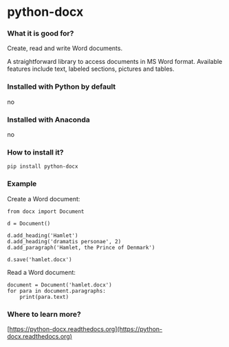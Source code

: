 
# python-docx

### What it is good for?

Create, read and write Word documents.

A straightforward library to access documents in MS Word format. Available features include text, labeled sections, pictures and tables.

### Installed with Python by default

no

### Installed with Anaconda

no

### How to install it?

    pip install python-docx

### Example

Create a Word document:

    from docx import Document

    d = Document()

    d.add_heading('Hamlet')
    d.add_heading('dramatis personae', 2)
    d.add_paragraph('Hamlet, the Prince of Denmark')

    d.save('hamlet.docx')

Read a Word document:

    document = Document('hamlet.docx')
    for para in document.paragraphs:
        print(para.text)

### Where to learn more?

[https://python-docx.readthedocs.org](https://python-docx.readthedocs.org)
